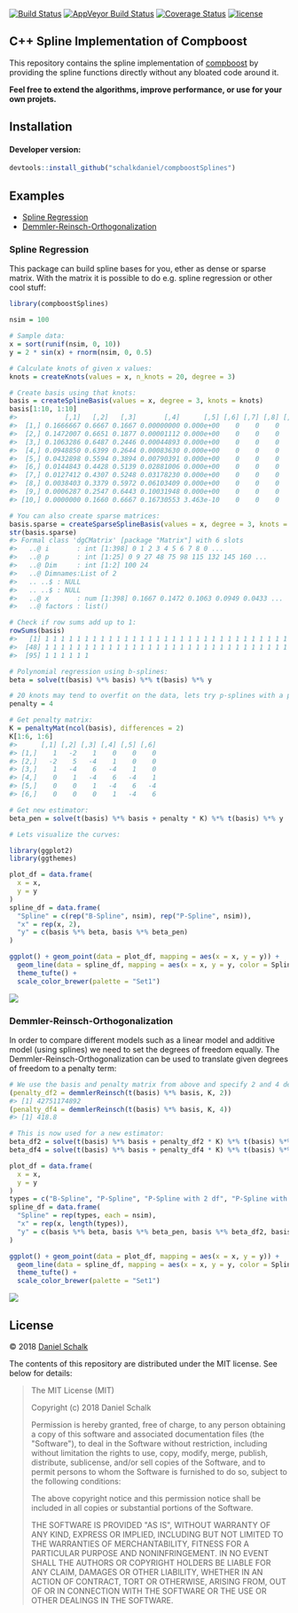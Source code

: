 
<!-- README.md is generated from README.Rmd. Please edit that file -->
[![Build Status](https://travis-ci.org/schalkdaniel/compboostSplines.svg?branch=master)](https://travis-ci.org/schalkdaniel/compboostSplines) [![AppVeyor Build Status](https://ci.appveyor.com/api/projects/status/github/schalkdaniel/compboostSplines?branch=master&svg=true)](https://ci.appveyor.com/project/schalkdaniel/compboostSplines) [![Coverage Status](https://coveralls.io/repos/github/schalkdaniel/compboostSplines/badge.svg)](https://coveralls.io/github/schalkdaniel/compboostSplines) [![license](https://img.shields.io/github/license/mashape/apistatus.svg?maxAge=2592000)](#license)

C++ Spline Implementation of Compboost
--------------------------------------

This repository contains the spline implementation of [compboost](https://compboost.org) by providing the spline functions directly without any bloated code around it.

**Feel free to extend the algorithms, improve performance, or use for your own projets.**

Installation
------------

#### Developer version:

``` r
devtools::install_github("schalkdaniel/compboostSplines")
```

Examples
--------

-   [Spline Regression](#spline-regression)
-   [Demmler-Reinsch-Orthogonalization](#demmler-reinsch-orthogonalization)

### Spline Regression

This package can build spline bases for you, ether as dense or sparse matrix. With the matrix it is possible to do e.g. spline regression or other cool stuff:

``` r
library(compboostSplines)

nsim = 100

# Sample data:
x = sort(runif(nsim, 0, 10))
y = 2 * sin(x) + rnorm(nsim, 0, 0.5)

# Calculate knots of given x values:
knots = createKnots(values = x, n_knots = 20, degree = 3)

# Create basis using that knots:
basis = createSplineBasis(values = x, degree = 3, knots = knots)
basis[1:10, 1:10]
#>            [,1]   [,2]   [,3]       [,4]      [,5] [,6] [,7] [,8] [,9] [,10]
#>  [1,] 0.1666667 0.6667 0.1667 0.00000000 0.000e+00    0    0    0    0     0
#>  [2,] 0.1472007 0.6651 0.1877 0.00001112 0.000e+00    0    0    0    0     0
#>  [3,] 0.1063286 0.6487 0.2446 0.00044893 0.000e+00    0    0    0    0     0
#>  [4,] 0.0948850 0.6399 0.2644 0.00083630 0.000e+00    0    0    0    0     0
#>  [5,] 0.0432898 0.5594 0.3894 0.00790391 0.000e+00    0    0    0    0     0
#>  [6,] 0.0144843 0.4428 0.5139 0.02881006 0.000e+00    0    0    0    0     0
#>  [7,] 0.0127412 0.4307 0.5248 0.03178230 0.000e+00    0    0    0    0     0
#>  [8,] 0.0038403 0.3379 0.5972 0.06103409 0.000e+00    0    0    0    0     0
#>  [9,] 0.0006287 0.2547 0.6443 0.10031948 0.000e+00    0    0    0    0     0
#> [10,] 0.0000000 0.1660 0.6667 0.16730553 3.463e-10    0    0    0    0     0

# You can also create sparse matrices:
basis.sparse = createSparseSplineBasis(values = x, degree = 3, knots = knots)
str(basis.sparse)
#> Formal class 'dgCMatrix' [package "Matrix"] with 6 slots
#>   ..@ i       : int [1:398] 0 1 2 3 4 5 6 7 8 0 ...
#>   ..@ p       : int [1:25] 0 9 27 48 75 98 115 132 145 160 ...
#>   ..@ Dim     : int [1:2] 100 24
#>   ..@ Dimnames:List of 2
#>   .. ..$ : NULL
#>   .. ..$ : NULL
#>   ..@ x       : num [1:398] 0.1667 0.1472 0.1063 0.0949 0.0433 ...
#>   ..@ factors : list()

# Check if row sums add up to 1:
rowSums(basis)
#>   [1] 1 1 1 1 1 1 1 1 1 1 1 1 1 1 1 1 1 1 1 1 1 1 1 1 1 1 1 1 1 1 1 1 1 1 1 1 1 1 1 1 1 1 1 1 1 1 1
#>  [48] 1 1 1 1 1 1 1 1 1 1 1 1 1 1 1 1 1 1 1 1 1 1 1 1 1 1 1 1 1 1 1 1 1 1 1 1 1 1 1 1 1 1 1 1 1 1 1
#>  [95] 1 1 1 1 1 1

# Polynomial regression using b-splines:
beta = solve(t(basis) %*% basis) %*% t(basis) %*% y

# 20 knots may tend to overfit on the data, lets try p-splines with a penalty term of 4!
penalty = 4

# Get penalty matrix:
K = penaltyMat(ncol(basis), differences = 2)
K[1:6, 1:6]
#>      [,1] [,2] [,3] [,4] [,5] [,6]
#> [1,]    1   -2    1    0    0    0
#> [2,]   -2    5   -4    1    0    0
#> [3,]    1   -4    6   -4    1    0
#> [4,]    0    1   -4    6   -4    1
#> [5,]    0    0    1   -4    6   -4
#> [6,]    0    0    0    1   -4    6

# Get new estimator:
beta_pen = solve(t(basis) %*% basis + penalty * K) %*% t(basis) %*% y

# Lets visualize the curves:

library(ggplot2)
library(ggthemes)

plot_df = data.frame(
  x = x,
  y = y
)
spline_df = data.frame(
  "Spline" = c(rep("B-Spline", nsim), rep("P-Spline", nsim)),
  "x" = rep(x, 2),
  "y" = c(basis %*% beta, basis %*% beta_pen)
)

ggplot() + geom_point(data = plot_df, mapping = aes(x = x, y = y)) +
  geom_line(data = spline_df, mapping = aes(x = x, y = y, color = Spline)) +
  theme_tufte() + 
  scale_color_brewer(palette = "Set1")
```

![](Readme_files/unnamed-chunk-3-1.png)

### Demmler-Reinsch-Orthogonalization

In order to compare different models such as a linear model and additive model (using splines) we need to set the degrees of freedom equally. The Demmler-Reinsch-Orthogonalization can be used to translate given degrees of freedom to a penalty term:

``` r
# We use the basis and penalty matrix from above and specify 2 and 4 degrees of freedom: 
(penalty_df2 = demmlerReinsch(t(basis) %*% basis, K, 2))
#> [1] 42751174892
(penalty_df4 = demmlerReinsch(t(basis) %*% basis, K, 4))
#> [1] 418.8

# This is now used for a new estimator:
beta_df2 = solve(t(basis) %*% basis + penalty_df2 * K) %*% t(basis) %*% y
beta_df4 = solve(t(basis) %*% basis + penalty_df4 * K) %*% t(basis) %*% y

plot_df = data.frame(
  x = x,
  y = y
)
types = c("B-Spline", "P-Spline", "P-Spline with 2 df", "P-Spline with 4 df")
spline_df = data.frame(
  "Spline" = rep(types, each = nsim),
  "x" = rep(x, length(types)),
  "y" = c(basis %*% beta, basis %*% beta_pen, basis %*% beta_df2, basis %*% beta_df4)
)

ggplot() + geom_point(data = plot_df, mapping = aes(x = x, y = y)) +
  geom_line(data = spline_df, mapping = aes(x = x, y = y, color = Spline)) +
  theme_tufte() + 
  scale_color_brewer(palette = "Set1")
```

![](Readme_files/unnamed-chunk-4-1.png)

License
-------

© 2018 [Daniel Schalk](https://danielschalk.com)

The contents of this repository are distributed under the MIT license. See below for details:

> The MIT License (MIT)
>
> Copyright (c) 2018 Daniel Schalk
>
> Permission is hereby granted, free of charge, to any person obtaining a copy of this software and associated documentation files (the "Software"), to deal in the Software without restriction, including without limitation the rights to use, copy, modify, merge, publish, distribute, sublicense, and/or sell copies of the Software, and to permit persons to whom the Software is furnished to do so, subject to the following conditions:
>
> The above copyright notice and this permission notice shall be included in all copies or substantial portions of the Software.
>
> THE SOFTWARE IS PROVIDED "AS IS", WITHOUT WARRANTY OF ANY KIND, EXPRESS OR IMPLIED, INCLUDING BUT NOT LIMITED TO THE WARRANTIES OF MERCHANTABILITY, FITNESS FOR A PARTICULAR PURPOSE AND NONINFRINGEMENT. IN NO EVENT SHALL THE AUTHORS OR COPYRIGHT HOLDERS BE LIABLE FOR ANY CLAIM, DAMAGES OR OTHER LIABILITY, WHETHER IN AN ACTION OF CONTRACT, TORT OR OTHERWISE, ARISING FROM, OUT OF OR IN CONNECTION WITH THE SOFTWARE OR THE USE OR OTHER DEALINGS IN THE SOFTWARE.
